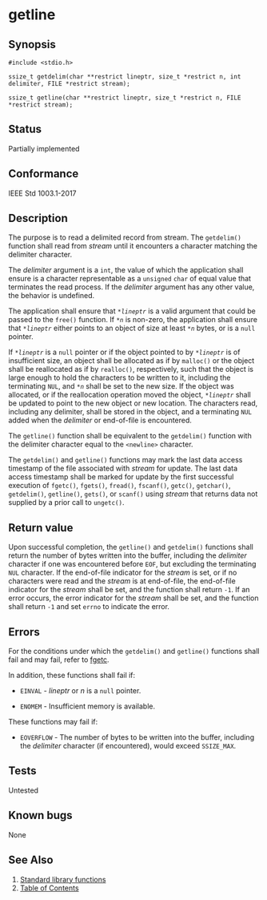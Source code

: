 # getline

## Synopsis

`#include <stdio.h>`

`ssize_t getdelim(char **restrict lineptr, size_t *restrict n, int delimiter, FILE *restrict stream);`

`ssize_t getline(char **restrict lineptr, size_t *restrict n, FILE *restrict stream);`

## Status

Partially implemented

## Conformance

IEEE Std 1003.1-2017

## Description

The purpose is to read a delimited record from stream. The `getdelim()` function shall read from _stream_ until it
encounters a character matching the delimiter character.

The _delimiter_ argument is a `int`, the value of which the application shall ensure is a character representable as a
`unsigned` `char` of equal value that terminates the read process. If the _delimiter_ argument has any
other value, the behavior is undefined.

The application shall ensure that _`*lineptr`_ is a valid argument that could be passed to the `free()` function. If
_`*n`_ is non-zero, the application shall ensure that _`*lineptr`_ either points to an object of size at least _`*n`_
bytes, or is a `null` pointer.

If _`*lineptr`_ is a `null` pointer or if the object pointed to by _`*lineptr`_ is of insufficient size, an object shall
be allocated as if by `malloc()` or the object shall be reallocated as if by `realloc()`, respectively, such that the
object is large enough to hold the characters to be written to it, including the terminating `NUL`, and _`*n`_ shall be
set to the new size. If the object was allocated, or if the reallocation operation moved the object, _`*lineptr`_ shall
be updated to point to the new object or new location. The characters read, including any delimiter, shall be stored in
the object, and a terminating `NUL` added when the _delimiter_ or end-of-file is encountered.

The `getline()` function shall be equivalent to the `getdelim()` function with the delimiter character equal to
the `<newline>` character.

The `getdelim()` and `getline()` functions may mark the last data access timestamp of the file associated with _stream_
for update. The last data access timestamp shall be marked for update by the first successful execution of `fgetc()`,
`fgets()`, `fread()`, `fscanf()`, `getc()`, `getchar()`, `getdelim()`, `getline()`, `gets()`, or `scanf()` using
_stream_ that returns data not supplied by a prior call to `ungetc()`.

## Return value

Upon successful completion, the `getline()` and `getdelim()` functions shall return the number of bytes written into the
buffer, including the _delimiter_ character if one was encountered before `EOF`, but excluding the terminating `NUL`
character. If the end-of-file indicator for the _stream_ is set, or if no characters were read and the _stream_ is at
end-of-file, the end-of-file indicator for the _stream_ shall be set, and the function shall return `-1`. If an error
occurs, the error indicator for the _stream_ shall be set, and the function shall return `-1` and set `errno` to
indicate the error.

## Errors

For the conditions under which the `getdelim()` and `getline()` functions shall fail and may fail, refer to
[fgetc](../stdio/fgetc.part-impl.md).

In addition, these functions shall fail if:

* `EINVAL` - _lineptr_ or _n_ is a `null` pointer.

* `ENOMEM` - Insufficient memory is available.

These functions may fail if:

* `EOVERFLOW` - The number of bytes to be written into the buffer, including the _delimiter_ character
 (if encountered), would exceed `SSIZE_MAX`.

## Tests

Untested

## Known bugs

None

## See Also

1. [Standard library functions](../README.md)
2. [Table of Contents](../../../README.md)
